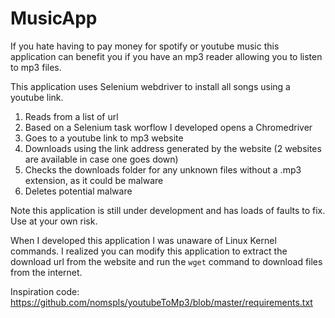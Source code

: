 # MusicApp
If you hate having to pay money for spotify or youtube music this application can benefit you if you have an mp3 reader allowing you to listen to mp3 files.

This application uses Selenium webdriver to install all songs using a youtube link.
1. Reads from a list of url
2. Based on a Selenium task worflow I developed opens a Chromedriver
3. Goes to a youtube link to mp3 website
4. Downloads using the link address generated by the website  (2 websites are available in case one goes down)
5. Checks the downloads folder for any unknown files without a .mp3 extension, as it could be malware
6. Deletes potential malware

Note this application is still under development and has loads of faults to fix.
Use at your own risk.

When I developed this application I was unaware of Linux Kernel commands.
I realized you can modify this application to extract the download url from the website and run the `wget` command to download files from the internet. 

Inspiration code: https://github.com/nomspls/youtubeToMp3/blob/master/requirements.txt

